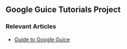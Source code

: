 ## Google Guice Tutorials Project

### Relevant Articles
- [Guide to Google Guice](http://www.nklkarthi.com/guice)
